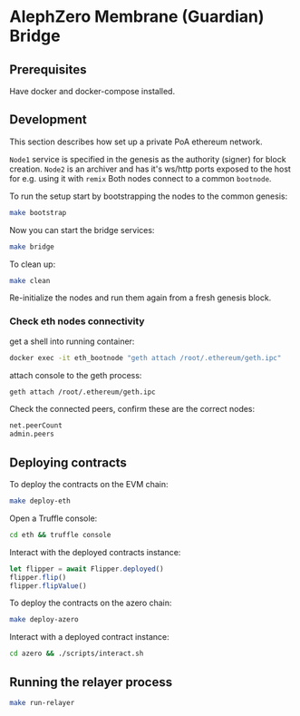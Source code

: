 # AlephZero Membrane (Guardian) Bridge

## Prerequisites

Have docker and docker-compose installed.

## Development

This section describes how set up a private PoA ethereum network.

`Node1` service is specified in the genesis as the authority (signer) for block creation.
`Node2` is an archiver and has it's ws/http ports exposed to the host for e.g. using it with `remix`
Both nodes connect to a common `bootnode`.

To run the setup start by bootstrapping the nodes to the common genesis:

```bash
make bootstrap
```

Now you can start the bridge services:

```bash
make bridge
```

To clean up:

```bash
make clean
```

Re-initialize the nodes and run them again from a fresh genesis block.

### Check eth nodes connectivity

get a shell into running container:

```bash
docker exec -it eth_bootnode "geth attach /root/.ethereum/geth.ipc"
```

attach console to the geth process:

```bash
geth attach /root/.ethereum/geth.ipc
```

Check the connected peers, confirm these are the correct nodes:

```bash
net.peerCount
admin.peers
```

## Deploying contracts

To deploy the contracts on the EVM chain:

```bash
make deploy-eth
```

Open a Truffle console:

```bash
cd eth && truffle console 
```

Interact with the deployed contracts instance:

```javascript
let flipper = await Flipper.deployed()
flipper.flip()
flipper.flipValue()
```

To deploy the contracts on the azero chain:

```bash
make deploy-azero
```

Interact with a deployed contract instance:

```bash
cd azero && ./scripts/interact.sh
```

## Running the relayer process

```bash
make run-relayer
```
